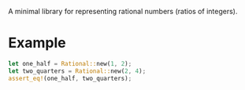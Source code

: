 A minimal library for representing rational numbers (ratios of integers).

# Example
```rust
let one_half = Rational::new(1, 2);
let two_quarters = Rational::new(2, 4);
assert_eq!(one_half, two_quarters);
```